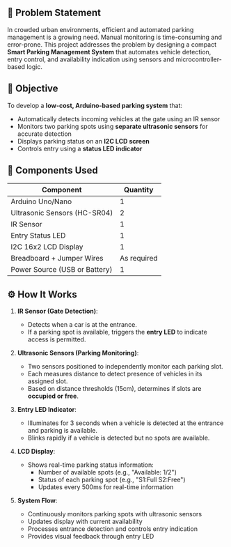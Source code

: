 ## 📝 **Problem Statement**
In crowded urban environments, efficient and automated parking management is a growing need. Manual monitoring is time-consuming and error-prone. This project addresses the problem by designing a compact **Smart Parking Management System** that automates vehicle detection, entry control, and availability indication using sensors and microcontroller-based logic.

## 🎯 **Objective**
To develop a **low-cost, Arduino-based parking system** that:
- Automatically detects incoming vehicles at the gate using an IR sensor
- Monitors two parking spots using **separate ultrasonic sensors** for accurate detection
- Displays parking status on an **I2C LCD screen**
- Controls entry using a **status LED indicator**

## 🔩 **Components Used**
| Component                  | Quantity |
|---------------------------|----------|
| Arduino Uno/Nano          | 1        |
| Ultrasonic Sensors (HC-SR04) | 2     |
| IR Sensor                 | 1        |
| Entry Status LED          | 1        |
| I2C 16x2 LCD Display      | 1        |
| Breadboard + Jumper Wires | As required |
| Power Source (USB or Battery) | 1    |

## ⚙️ **How It Works**
1. **IR Sensor (Gate Detection)**:  
   - Detects when a car is at the entrance.
   - If a parking spot is available, triggers the **entry LED** to indicate access is permitted.
   
2. **Ultrasonic Sensors (Parking Monitoring)**:  
   - Two sensors positioned to independently monitor each parking slot.
   - Each measures distance to detect presence of vehicles in its assigned slot.
   - Based on distance thresholds (15cm), determines if slots are **occupied or free**.
   
3. **Entry LED Indicator**:  
   - Illuminates for 3 seconds when a vehicle is detected at the entrance and parking is available.
   - Blinks rapidly if a vehicle is detected but no spots are available.
   
4. **LCD Display**:  
   - Shows real-time parking status information:
     - Number of available spots (e.g., "Available: 1/2")
     - Status of each parking spot (e.g., "S1:Full S2:Free")
     - Updates every 500ms for real-time information

5. **System Flow**:  
   - Continuously monitors parking spots with ultrasonic sensors
   - Updates display with current availability
   - Processes entrance detection and controls entry indication
   - Provides visual feedback through entry LED
